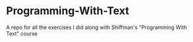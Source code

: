 # Programming-With-Text
A repo for all the exercises I did along with Shiffman's "Programming With Text" course
